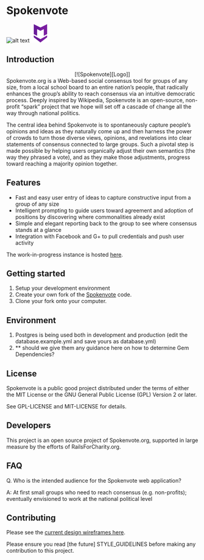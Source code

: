 # Spokenvote
![alt text](https://github.com/railsforcharity/spokenvote/blob/master/app/assets/images/BlueFull.png "Spokenvote")
![alt text](https://github.com/adam-p/markdown-here/raw/master/src/common/images/icon48.png "Logo Title Text 1")

## Introduction
<center>[![Spokenvote][Logo]]</center>
Spokenvote.org is a Web-based social consensus tool for groups of any size, from a local school board to an entire nation’s people, that radically enhances the group’s ability to reach consensus via an intuitive democratic process. Deeply inspired by Wikipedia, Spokenvote is an open-source, non-profit “spark” project that we hope will set off a cascade of change all the way through national politics.

The central idea behind Spokenvote is to spontaneously capture people’s opinions and ideas as they naturally come up and then harness the power of crowds to turn those diverse views, opinions, and revelations into clear statements of consensus connected to large groups. Such a pivotal step is made possible by helping users organically adjust their own semantics (the way they phrased a vote), and as they make those adjustments, progress toward reaching a majority opinion together.

## Features

* Fast and easy user entry of ideas to capture constructive input from a group of any size
* Intelligent prompting to guide users toward agreement and adoption of positions by discovering where commonalities already exist
* Simple and elegant reporting back to the group to see where consensus stands at a glance
* Integration with Facebook and G+ to pull credentials and push user activity

The work-in-progress instance is hosted <a href="http://spokenvote.herokuapp.com/">here</a>.

## Getting started

1. Setup your development environment
2. Create your own fork of the <a href="https://github.com/railsforcharity/spokenvote" target="_blank">Spokenvote</a> code.
3. Clone your fork onto your computer.

## Environment

1. Postgres is being used both in development and production (edit the database.example.yml and save yours as database.yml)
2. ** should we give them any guidance here on how to determine Gem Dependencies?

## License

Spokenvote is a public good project distributed under the terms of either the MIT License or the GNU General
Public License (GPL) Version 2 or later.

See GPL-LICENSE and MIT-LICENSE for details.

## Developers

This project is an open source project of Spokenvote.org, supported in large measure by the efforts of RailsForCharity.org.

## FAQ

Q. Who is the intended audience for the Spokenvote web application?

A: At first small groups who need to reach consensus (e.g. non-profits); eventually envisioned to work at the national political level

## Contributing
Please see the <a href="https://github.com/railsforcharity/spokenvote/downloads/">current design wireframes here</a>.

Please ensure you read [the future] STYLE_GUIDELINES before making any contribution to this project.


[Logo]: https://github.com/railsforcharity/spokenvote/blob/master/app/assets/images/BlueFull.png "Logo"